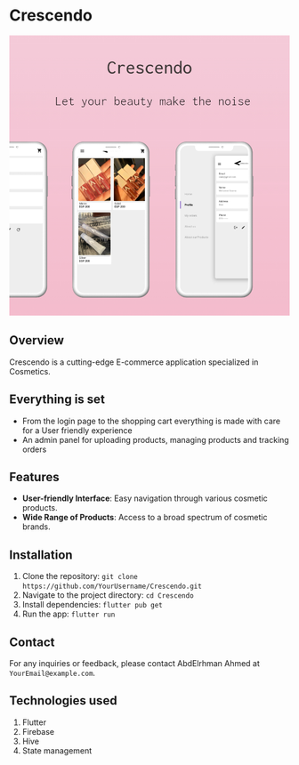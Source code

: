 # Crescendo

<img src="/images/Crescendo_1.png" alt="Crescendo Image">

## Overview
Crescendo is a cutting-edge E-commerce application specialized in Cosmetics.

## Everything is set
- From the login page to the shopping cart everything is made with care for a User friendly experience
- An admin panel for uploading products, managing products and tracking orders


## Features
- **User-friendly Interface**: Easy navigation through various cosmetic products.
- **Wide Range of Products**: Access to a broad spectrum of cosmetic brands.

## Installation
1. Clone the repository: `git clone https://github.com/YourUsername/Crescendo.git`
2. Navigate to the project directory: `cd Crescendo`
3. Install dependencies: `flutter pub get`
4. Run the app: `flutter run`

## Contact
For any inquiries or feedback, please contact AbdElrhman Ahmed at `YourEmail@example.com`.

## Technologies used
1. Flutter
2. Firebase
3. Hive
4. State management
